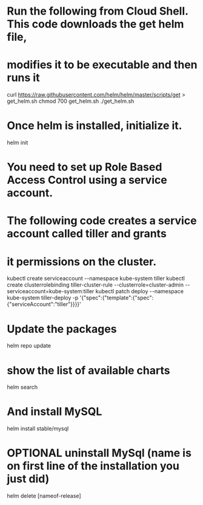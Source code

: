 # Run the following from Cloud Shell. This code downloads the get helm file, 
# modifies it to be executable and then runs it

curl https://raw.githubusercontent.com/helm/helm/master/scripts/get > get_helm.sh
chmod 700 get_helm.sh
./get_helm.sh


# Once helm is installed, initialize it. 
helm init

# You need to set up Role Based Access Control using a service account. 
# The following code creates a service account called tiller and grants 
# it permissions on the cluster.

kubectl create serviceaccount --namespace kube-system tiller
kubectl create clusterrolebinding tiller-cluster-rule --clusterrole=cluster-admin --serviceaccount=kube-system:tiller
kubectl patch deploy --namespace kube-system tiller-deploy -p '{"spec":{"template":{"spec":{"serviceAccount":"tiller"}}}}'

# Update the packages

helm repo update 

# show the list of available charts

helm search

# And install  MySQL

helm install stable/mysql

# OPTIONAL uninstall MySql (name is on first line of the installation you just did)

helm delete [nameof-release]




